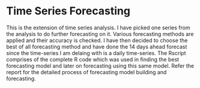 # Time Series Forecasting

This is the extension of time series analysis. I have picked one series from the analysis to do further forecasting on it. Various forecasting methods are applied and their accuracy is checked. I have then decided to choose the best of all forecasting method and have done the 14 days ahead forecast since the time-series I am delaing with is a daily time-series. The Rscript comprises of the complete R code which was used in finding the best forecasting model and later on forecasting using this same model.
Refer the report for the detailed process of forecasting model building and forecasting.
